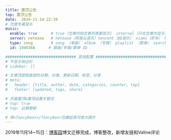 ```yaml
---
title: 置顶公告
top: 置顶公告 
date:  2019-11-14 22:39
# 页面专属音乐
music:
  enable: true      # true（文章内和文章列表都显示） internal（只在文章内显示）
  server: netease   # netease（网易云音乐）tencent（QQ音乐） xiami（虾米） kugou（酷狗）
  type: song        # song （单曲） album （专辑） playlist （歌单） search （搜索）
  id: 1940368      # 歌曲/专辑/歌单 ID 

############################### 其他配置 ###############################
# 不显示侧边栏
# sidebar: []

# 文章顶部和底部的日期、分类、更新日期、标签、分享
# meta:
#   header: [title, author, date, categories, counter, top]
#   footer: [updated, tags, share]

# 页面置顶&置顶设置关键词
# top: true 
# top: 近期更新

# 用<fancybox></fancybox>包裹起来可放大图片
---
```


2019年11月14~15日：[博客园](https:www.cnblogs/okaychen)博文迁移完成，博客整改，新增友链和Valine评论

<!-- more -->
